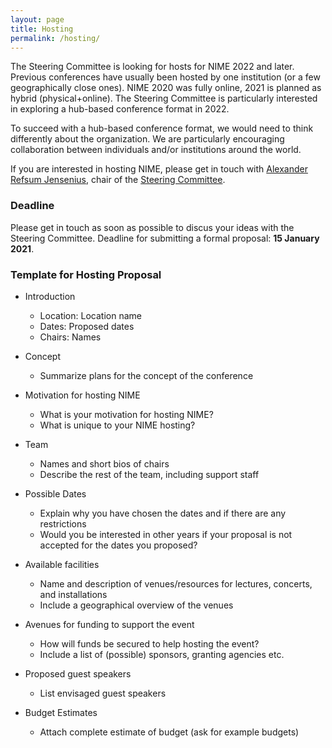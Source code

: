 ```yaml
---
layout: page
title: Hosting
permalink: /hosting/
---
```


The Steering Committee is looking for hosts for NIME 2022 and later. Previous conferences have usually been hosted by one institution (or a few geographically close ones). NIME 2020 was fully online, 2021 is planned as hybrid (physical+online). The Steering Committee is particularly interested in exploring a hub-based conference format in 2022.

To succeed with a hub-based conference format, we would need to think differently about the organization. We are particularly encouraging collaboration between individuals and/or institutions around the world.

If you are interested in hosting NIME, please get in touch with [Alexander Refsum Jensenius](http://www.hf.uio.no/imv/english/people/aca/alexanje/index.html), chair of the [Steering Committee](http://www.nime.org/committee/).

### Deadline

Please get in touch as soon as possible to discus your ideas with the Steering Committee. Deadline for submitting a formal proposal: **15 January 2021**.



### Template for Hosting Proposal

- Introduction
    - Location: Location name
    - Dates: Proposed dates
    - Chairs: Names

- Concept
    - Summarize plans for the concept of the conference

- Motivation for hosting NIME
    - What is your motivation for hosting NIME?
    - What is unique to your NIME hosting?

- Team
   - Names and short bios of chairs
   - Describe the rest of the team, including support staff

- Possible Dates
    - Explain why you have chosen the dates and if there are any restrictions
    - Would you be interested in other years if your proposal is not accepted for the dates you proposed?

- Available facilities
    - Name and description of venues/resources for lectures, concerts, and installations
    - Include a geographical overview of the venues

- Avenues for funding to support the event
    - How will funds be secured to help hosting the event?
    - Include a list of (possible) sponsors, granting agencies etc.

- Proposed guest speakers
    - List envisaged guest speakers

- Budget Estimates
    - Attach complete estimate of budget (ask for example budgets)
